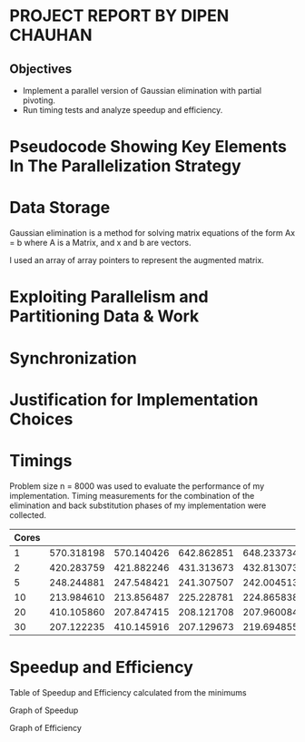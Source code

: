 # PROJECT REPORT BY DIPEN CHAUHAN

## Objectives
- Implement a parallel version of Gaussian elimination with partial pivoting.
- Run timing tests and analyze speedup and efficiency.

# Pseudocode Showing Key Elements In The Parallelization Strategy

# Data Storage
Gaussian elimination is a method for solving matrix equations of the form
Ax = b where A is a Matrix, and x and b are vectors.

I used an array of array pointers to represent the augmented matrix.

# Exploiting Parallelism and Partitioning Data & Work

# Synchronization

# Justification for Implementation Choices

# Timings

Problem size n = 8000 was used to evaluate the performance of my implementation. Timing measurements for the combination of the elimination and back substitution phases of my implementation were collected.

| Cores |            |            |            |            |            |
|-------|------------|------------|------------|------------|------------|
| 1     | 570.318198 | 570.140426 | 642.862851 | 648.233734 | 648.171710 |
| 2     | 420.283759 | 421.882246 | 431.313673 | 432.813073 | 419.426101 |
| 5     | 248.244881 | 247.548421 | 241.307507 | 242.004513 | 241.986887 |
| 10    | 213.984610 | 213.856487 | 225.228781 | 224.865838 | 410.658996 |
| 20    | 410.105860 | 207.847415 | 208.121708 | 207.960084 | 207.947326 |
| 30    | 207.122235 | 410.145916 | 207.129673 | 219.694855 | 410.346868 |


# Speedup and Efficiency

Table of Speedup and Efficiency calculated from the minimums


Graph of Speedup


Graph of Efficiency
